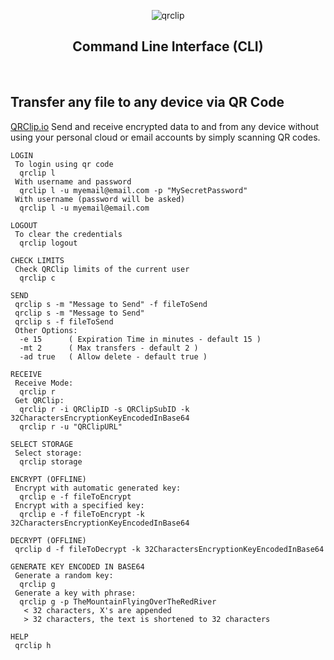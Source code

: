 <p align="center">
  <img src="https://cdn.qrclip.io/images/qrclip-github.png" alt="qrclip" />
</p>
<p></p>
<h2 align="center">Command Line Interface (CLI)</h2>
<br>

<h2>Transfer any file to any device via QR Code</h2>


<a href="https://www.qrclip.io">QRClip.io</a> 
Send and receive encrypted data to and from any device without using your personal cloud or email accounts by simply scanning QR codes.
<br>
```
LOGIN
 To login using qr code
  qrclip l
 With username and password
  qrclip l -u myemail@email.com -p "MySecretPassword"
 With username (password will be asked)
  qrclip l -u myemail@email.com

LOGOUT
 To clear the credentials
  qrclip logout

CHECK LIMITS
 Check QRClip limits of the current user
  qrclip c

SEND
 qrclip s -m "Message to Send" -f fileToSend
 qrclip s -m "Message to Send"
 qrclip s -f fileToSend
 Other Options:
  -e 15      ( Expiration Time in minutes - default 15 )
  -mt 2      ( Max transfers - default 2 )
  -ad true   ( Allow delete - default true )

RECEIVE
 Receive Mode:
  qrclip r
 Get QRClip:
  qrclip r -i QRClipID -s QRClipSubID -k 32CharactersEncryptionKeyEncodedInBase64
  qrclip r -u "QRClipURL"

SELECT STORAGE
 Select storage:
  qrclip storage

ENCRYPT (OFFLINE)
 Encrypt with automatic generated key:
  qrclip e -f fileToEncrypt
 Encrypt with a specified key:
  qrclip e -f fileToEncrypt -k 32CharactersEncryptionKeyEncodedInBase64

DECRYPT (OFFLINE)
 qrclip d -f fileToDecrypt -k 32CharactersEncryptionKeyEncodedInBase64

GENERATE KEY ENCODED IN BASE64
 Generate a random key:
  qrclip g
 Generate a key with phrase:
  qrclip g -p TheMountainFlyingOverTheRedRiver
   < 32 characters, X's are appended
   > 32 characters, the text is shortened to 32 characters

HELP
 qrclip h
```
